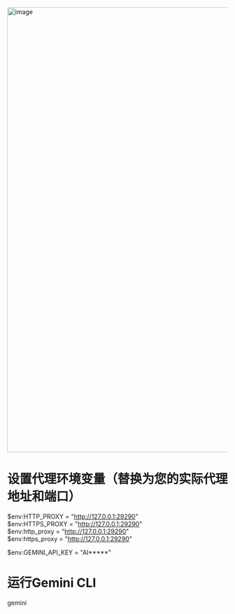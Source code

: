<img width="1545" height="1016" alt="image" src="https://github.com/user-attachments/assets/b16b5035-503a-479d-a0cb-67d0dd24d577" />

# 设置代理环境变量（替换为您的实际代理地址和端口）
$env:HTTP_PROXY = "http://127.0.0.1:29290" \
$env:HTTPS_PROXY = "http://127.0.0.1:29290" \
$env:http_proxy = "http://127.0.0.1:29290" \
$env:https_proxy = "http://127.0.0.1:29290"

$env:GEMINI_API_KEY = "AI*****"

# 运行Gemini CLI
gemini
